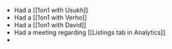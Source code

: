 * Had a [[1on1 with Usukh]]
* Had a [[1on1 with Verho]]
* Had a [[1on1 with David]]
* Had a meeting regarding [[Listings tab in Analytics]]
* 